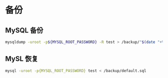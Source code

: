 # 备份

## MySQL 备份

```bash
mysqldump -uroot -p${MYSQL_ROOT_PASSWORD} -R test > /backup/"$(date "+%Y%m%d-%H.%M")".sql
```

## MySL 恢复

```bash
mysql -uroot -p{MYSQL_ROOT_PASSWORD} test < /backup/default.sql
```
